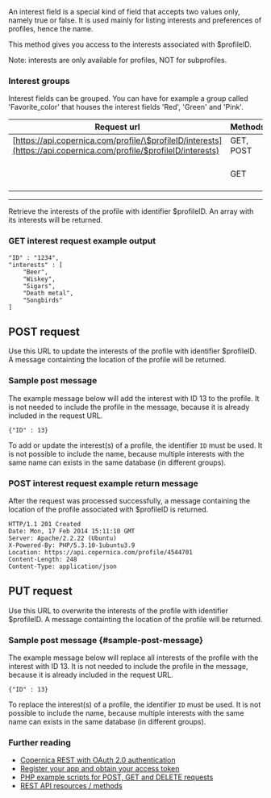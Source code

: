 An interest field is a special kind of field that accepts two values
only, namely true or false. It is used mainly for listing interests and
preferences of profiles, hence the name.

This method gives you access to the interests associated with
\$profileID.

Note: interests are only available for profiles, NOT for subprofiles.

### Interest groups

Interest fields can be grouped. You can have for example a group called
'Favorite\_color' that houses the interest fields 'Red', 'Green' and
'Pink'.

| Request url | Methods | Parameters |
| --- | --- | --- |
| [https://api.copernica.com/profile/\$profileID/interests](https://api.copernica.com/profile/$profileID/interests) | GET, POST | none |
| | GET | request {#request-urlmethodsparameters-https://api.copernica.com/profile/$profileid/interests-get,-post-none-get-request} |
-------------------------------------------------------------------------------------------------------------------------------------------------------------------------

Retrieve the interests of the profile with identifier \$profileID. An
array with its interests will be returned.

### GET interest request example output

    "ID" : "1234",
    "interests" : [
        "Beer",
        "Wiskey",
        "Sigars",
        "Death metal",
        "Songbirds"
    ]

POST request
------------

Use this URL to update the interests of the profile with identifier
\$profileID. A message containting the location of the profile will be
returned.

### Sample post message

The example message below will add the interest with ID 13 to the
profile. It is not needed to include the profile in the message, because
it is already included in the request URL.

`{"ID" : 13}`

To add or update the interest(s) of a profile, the identifier `ID` must
be used. It is not possible to include the name, because multiple
interests with the same name can exists in the same database (in
different groups).

### POST interest request example return message

After the request was processed successfully, a message containing the
location of the profile associated with \$profileID is returned.

    HTTP/1.1 201 Created
    Date: Mon, 17 Feb 2014 15:11:10 GMT
    Server: Apache/2.2.22 (Ubuntu)
    X-Powered-By: PHP/5.3.10-1ubuntu3.9
    Location: https://api.copernica.com/profile/4544701
    Content-Length: 248
    Content-Type: application/json

PUT request
-----------

Use this URL to overwrite the interests of the profile with identifier
\$profileID. A message containting the location of the profile will be
returned.

### Sample post message {#sample-post-message}

The example message below will replace all interests of the profile with
the interest with ID 13. It is not needed to include the profile in the
message, because it is already included in the request URL.

`{"ID" : 13}`

To replace the interest(s) of a profile, the identifier `ID` must be
used. It is not possible to include the name, because multiple interests
with the same name can exists in the same database (in different
groups).

### Further reading

-   [Copernica REST with OAuth 2.0
    authentication](./setting-up-copernica-rest-service.md)
-   [Register your app and obtain your access
    token](./register-your-app-on-copernica-com.md)
-   [PHP example scripts for POST, GET and DELETE
    requests](./example-get-post-and-delete-requests.md)
-   [REST API resources / methods](./the-copernica-rest-api.md)

